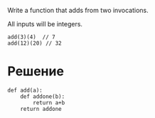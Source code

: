 Write a function that adds from two invocations.

All inputs will be integers.

```
add(3)(4)  // 7
add(12)(20) // 32
```

# Решение
```
def add(a):
    def addone(b):
        return a+b
    return addone
```